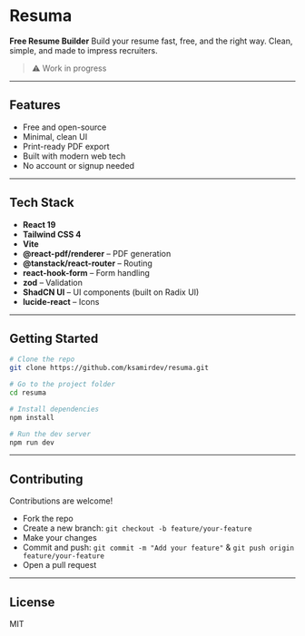 # Resuma

**Free Resume Builder**
Build your resume fast, free, and the right way.
Clean, simple, and made to impress recruiters.

> ⚠️ Work in progress

---

## Features

- Free and open-source
- Minimal, clean UI
- Print-ready PDF export
- Built with modern web tech
- No account or signup needed

---

## Tech Stack

- **React 19**
- **Tailwind CSS 4**
- **Vite**
- **@react-pdf/renderer** – PDF generation
- **@tanstack/react-router** – Routing
- **react-hook-form** – Form handling
- **zod** – Validation
- **ShadCN UI** – UI components (built on Radix UI)
- **lucide-react** – Icons

---

## Getting Started

```bash
# Clone the repo
git clone https://github.com/ksamirdev/resuma.git

# Go to the project folder
cd resuma

# Install dependencies
npm install

# Run the dev server
npm run dev
```

---

## Contributing

Contributions are welcome!

- Fork the repo
- Create a new branch: `git checkout -b feature/your-feature`
- Make your changes
- Commit and push: `git commit -m "Add your feature"` & `git push origin feature/your-feature`
- Open a pull request

---

## License

MIT
